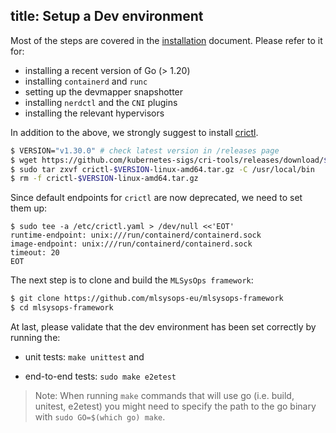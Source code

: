 title: Setup a Dev environment
------

Most of the steps are covered in the [installation](../../installation) document.
Please refer to it for:

- installing a recent version of Go (> 1.20)
- installing `containerd` and `runc`
- setting up the devmapper snapshotter
- installing `nerdctl` and the `CNI` plugins
- installing the relevant hypervisors

In addition to the above, we strongly suggest to install
[crictl](https://github.com/kubernetes-sigs/cri-tools/tree/master).

```bash
$ VERSION="v1.30.0" # check latest version in /releases page
$ wget https://github.com/kubernetes-sigs/cri-tools/releases/download/$VERSION/crictl-$VERSION-linux-amd64.tar.gz
$ sudo tar zxvf crictl-$VERSION-linux-amd64.tar.gz -C /usr/local/bin
$ rm -f crictl-$VERSION-linux-amd64.tar.gz
```

Since default endpoints for `crictl` are now deprecated, we need to set them up:

```
$ sudo tee -a /etc/crictl.yaml > /dev/null <<'EOT'
runtime-endpoint: unix:///run/containerd/containerd.sock
image-endpoint: unix:///run/containerd/containerd.sock
timeout: 20
EOT
```

The next step is to clone and build the `MLSysOps framework`:

```bash
$ git clone https://github.com/mlsysops-eu/mlsysops-framework
$ cd mlsysops-framework
```

At last, please  validate that the dev environment has been set correctly
by running the:

- unit tests: `make unittest` and

- end-to-end tests: `sudo make e2etest`

> Note: When running `make` commands that will use go (i.e. build,
> unitest, e2etest) you might need to specify the path to the go binary
with `sudo GO=$(which go) make`.
